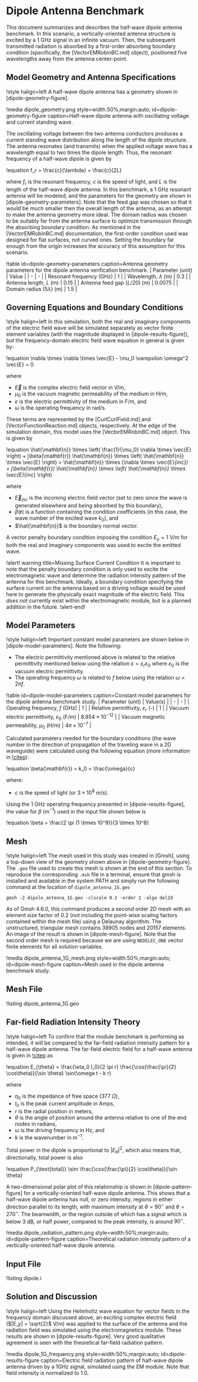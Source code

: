 # Dipole Antenna Benchmark

This document summarizes and describes the half-wave dipole antenna benchmark.
In this scenario, a vertically-oriented antenna structure is excited by a 1 GHz
signal in an infinite vacuum. Then, the subsequent transmitted radiation is
absorbed by a first-order absorbing boundary condition (specifically, the
[VectorEMRobinBC.md] object), positioned five wavelengths away from the antenna
center-point.

## Model Geometry and Antenna Specifications

!style halign=left
A half-wave dipole antenna has a geometry shown in [dipole-geometry-figure].

!media dipole_geometry.png
  style=width:50%;margin:auto;
  id=dipole-geometry-figure
  caption=Half-wave dipole antenna with oscillating voltage and current standing wave.

The oscillating voltage between the two antenna conductors produces a current
standing wave distribution along the length of the dipole structure. The antenna
resonates (and transmits) when the applied voltage wave has a wavelength equal to
two times the dipole length. Thus, the resonant frequency of a half-wave dipole
is given by

!equation
f_r = \frac{c}{\lambda} = \frac{c}{2L}

where $f_r$ is the resonant frequency, $c$ is the speed of light, and
$L$ is the length of the half-wave dipole antenna. In this benchmark, a 1 GHz
resonant antenna will be modeled, and the parameters for the geometry are shown
in [dipole-geometry-parameters]. Note that the feed gap was chosen
so that it would be *much* smaller then the overall length of the antenna,
as an attempt to make the antenna geometry more ideal. The domain radius was
chosen to be suitably far from the antenna surface to optimize transmission
through the absorbing boundary condition. As mentioned in the [VectorEMRobinBC.md]
documentation, the first-order condition used was designed for flat surfaces, not
curved ones. Setting the boundary far enough from the origin increases the accuracy
of this assumption for this scenario.

!table id=dipole-geometry-parameters caption=Antenna geometry parameters for the dipole antenna verification benchmark.
| Parameter (unit) | Value |
| - | - |
| Resonant frequency (GHz) | 1 |
| Wavelength, $\lambda$ (m) | 0.3 |
| Antenna length, $L$ (m) | 0.15 |
| Antenna feed gap ($L / 20$) (m) | 0.0075 |
| Domain radius ($5 \lambda$) (m) | 1.5 |

## Governing Equations and Boundary Conditions

!style halign=left
In this simulation, both the real and imaginary components of the electric field
wave will be simulated separately as vector finite element variables (with the
magnitude displayed in [dipole-results-figure]), but the frequency-domain electric
field wave equation in general is given by:

!equation
\nabla \times \nabla \times \vec{E} - \mu_0 \varepsilon \omega^2 \vec{E} = 0

where

- $\vec{E}$ is the complex electric field vector in V/m,
- $\mu_0$ is the vacuum magnetic permeability of the medium in H/m,
- $\varepsilon$ is the electric permittivity of the medium in F/m, and
- $\omega$ is the operating frequency in rad/s.

These terms are represented by the [CurlCurlField.md] and
[VectorFunctionReaction.md] objects, respectively. At the edge of the simulation domain,
this model uses the [VectorEMRobinBC.md] object. This is given by

!equation
\hat{\mathbf{n}} \times \left( \frac{1}{\mu_0} \nabla \times \vec{E} \right) + j\beta(\mathbf{r}) \hat{\mathbf{n}} \times \left( \hat{\mathbf{n}} \times \vec{E} \right) = \hat{\mathbf{n}} \times (\nabla \times \vec{E}_{inc}) + j\beta(\mathbf{r}) \hat{\mathbf{n}} \times \left( \hat{\mathbf{n}} \times \vec{E}_{inc} \right)

where

- $\vec{E}_{inc}$ is the incoming electric field vector (set to zero since the wave is generated elsewhere and being absorbed by this boundary),
- $\beta(\mathbf{r})$ is a function containing the condition coefficients (in this case, the wave number of the excited wave $k_0$), and
- $\hat{\mathbf{n}}$ is the boundary normal vector.

A vector penalty boundary condition imposing the condition $E_y = 1$ V/m for both
the real and imaginary components was used to excite the emitted wave.

!alert! warning title=Missing Surface Current Condition
It is important to note that the penalty boundary condition is only used to
excite the electromagnetic wave and determine the radiation intensity pattern of
the antenna for this benchmark. Ideally, a boundary condition specifying the surface
current on the antenna based on a driving voltage would be used here to generate the
physically exact magnitude of the electric field. This *does not* currently exist
within the electromagnetic module, but is a planned addition in the future.
!alert-end!

## Model Parameters

!style halign=left
Important constant model parameters are shown below in [dipole-model-parameters]. Note the following:

- The electric permittivity mentioned above is related to the relative permittivity mentioned below using the relation $\varepsilon = \varepsilon_r \varepsilon_0$ where $\varepsilon_0$ is the vacuum electric permittivity.
- The operating frequency $\omega$ is related to $f$ below using the relation $\omega = 2 \pi f$.

!table id=dipole-model-parameters caption=Constant model parameters for the dipole antenna benchmark study.
| Parameter (unit) | Value(s) |
| - | - |
| Operating frequency, $f$ (GHz) | 1 |
| Relative permittivity, $\varepsilon_r$ (-) | 1 |
| Vacuum electric permittivity, $\varepsilon_0$ (F/m) | $8.854 \times 10^{-12}$ |
| Vacuum magnetic permeability, $\mu_0$ (H/m) | $4 \pi \times 10^{-7}$ |

Calculated parameters needed for the boundary conditions (the wave number in the
direction of propagation of the traveling wave in a 2D waveguide) were calculated
using the following equation (more information in [!citep](griffiths-intro)):

!equation
\beta(\mathbf{r}) = k_0 = \frac{\omega}{c}

where:

- $c$ is the speed of light (or $3 \times 10^8$ m/s).

Using the 1 GHz operating frequency presented in [dipole-results-figure], the value
for $\beta$ (m$^{-1}$) used in the input file shown below is

!equation
\beta = \frac{2 \pi (1 \times 10^9)}{3 \times 10^8}

## Mesh

!style halign=left
The mesh used in this study was created in [Gmsh], using a top-down view of the
geometry shown above in [dipole-geometry-figure]. The `.geo` file used to create
this mesh is shown at the end of this section. To reproduce the corresponding
`.msh` file in a terminal, ensure that gmsh is installed and available in the
system PATH and simply run the following command at the location of
`dipole_antenna_1G.geo`

```
gmsh -2 dipole_antenna_1G.geo -clscale 0.2 -order 2 -algo del2d
```

As of Gmsh 4.6.0, this command produces a second order 2D mesh with an element
size factor of 0.2 (not including the point-wise scaling factors contained
within the mesh file) using a Delaunay algorithm. The unstructured, triangular
mesh contains 39905 nodes and 20157 elements. An image of the result is shown in
[dipole-mesh-figure]. Note that the second order mesh is required because we are using
`NEDELEC_ONE` vector finite elements for all solution variables.

!media dipole_antenna_1G_mesh.png
       style=width:50%;margin:auto;
       id=dipole-mesh-figure
       caption=Mesh used in the dipole antenna benchmark study.

## Mesh File

!listing dipole_antenna_1G.geo

## Far-field Radiation Intensity Theory

!style halign=left
To confirm that the module benchmark is performing as intended, it will be compared
to the far-field radiation intensity pattern for a half-wave dipole antenna. The
far-field electric field for a half-wave antenna is given in [!citep](silver) as

!equation
E_{\theta} = \frac{\eta_0 I_0}{2 \pi r} \frac{\cos(\frac{\pi}{2} \cos\theta)}{\sin \theta} \sin(\omega t - k r)

where

- $\eta_0$ is the impedance of free space (377 $\Omega$),
- $I_0$ is the peak current amplitude in Amps,
- $r$ is the radial position in meters,
- $\theta$ is the angle of position around the antenna relative to one of the end nodes in radians,
- $\omega$ is the driving frequency in Hz, and
- $k$ is the wavenumber in m$^{-1}$.

Total power in the dipole is proportional to $\left| E_{\theta} \right|^2$,
which also means that, directionally, total power is also

!equation
P_{\text{total}} \sim \frac{\cos(\frac{\pi}{2} \cos\theta)}{\sin \theta}

A two-dimensional polar plot of this relationship is shown in [dipole-pattern-figure]
for a vertically-oriented half-wave dipole antenna. This shows that a half-wave
dipole antenna has null, or zero intensity, regions in either direction parallel
to its length, with maximum intensity at $\theta = 90^{\circ}$ and $\theta = 270^{\circ}$.
The beamwidth, or the region outside of which has a signal which is below 3 dB,
or half power, compared to the peak intensity, is around $90^{\circ}$.

!media dipole_radiation_pattern.png
       style=width:50%;margin:auto;
       id=dipole-pattern-figure
       caption=Theoretical radiation intensity pattern of a vertically-oriented half-wave dipole antenna.

## Input File

!listing dipole.i

## Solution and Discussion

!style halign=left
Using the Helmholtz wave equation for vector fields in the frequency domain
discussed above, an exciting complex electric field ($|E_y| = \sqrt{2}$ V/m) was
applied to the surface of the antenna and the radiation field was simulated using
the electromagnetics module. These results are shown in [dipole-results-figure].
Very good qualitative agreement is seen with the theoretical far-field radiation
pattern.

!media dipole_1G_frequency.png
       style=width:50%;margin:auto;
       id=dipole-results-figure
       caption=Electric field radiation pattern of half-wave dipole antenna driven by a 1GHz signal, simulated using the EM module. Note that field intensity is normalized to 1.0.
